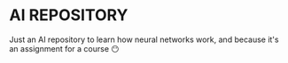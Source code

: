 # AI REPOSITORY
Just an AI repository to learn how neural networks work, and because it's an assignment for a course 😶
